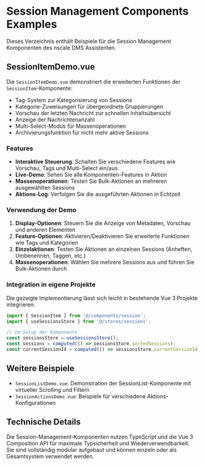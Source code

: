 # Session Management Components Examples

Dieses Verzeichnis enthält Beispiele für die Session Management Komponenten des nscale DMS Assistenten.

## SessionItemDemo.vue

Die `SessionItemDemo.vue` demonstriert die erweiterten Funktionen der `SessionItem`-Komponente:

- Tag-System zur Kategorisierung von Sessions
- Kategorie-Zuweisungen für übergeordnete Gruppierungen
- Vorschau der letzten Nachricht zur schnellen Inhaltsübersicht
- Anzeige der Nachrichtenanzahl
- Multi-Select-Modus für Massenoperationen
- Archivierungsfunktion für nicht mehr aktive Sessions

### Features

- **Interaktive Steuerung**: Schalten Sie verschiedene Features wie Vorschau, Tags und Multi-Select ein/aus
- **Live-Demo**: Sehen Sie alle Komponenten-Features in Aktion
- **Massenoperationen**: Testen Sie Bulk-Aktionen an mehreren ausgewählten Sessions
- **Aktions-Log**: Verfolgen Sie die ausgeführten Aktionen in Echtzeit

### Verwendung der Demo

1. **Display-Optionen**: Steuern Sie die Anzeige von Metadaten, Vorschau und anderen Elementen
2. **Feature-Optionen**: Aktivieren/Deaktivieren Sie erweiterte Funktionen wie Tags und Kategorien
3. **Einzelaktionen**: Testen Sie Aktionen an einzelnen Sessions (Anheften, Umbenennen, Taggen, etc.)
4. **Massenoperationen**: Wählen Sie mehrere Sessions aus und führen Sie Bulk-Aktionen durch

### Integration in eigene Projekte

Die gezeigte Implementierung lässt sich leicht in bestehende Vue 3 Projekte integrieren:

```javascript
import { SessionItem } from '@/components/session';
import { useSessionsStore } from '@/stores/sessions';

// Im Setup der Komponente
const sessionsStore = useSessionsStore();
const sessions = computed(() => sessionsStore.sortedSessions);
const currentSessionId = computed(() => sessionsStore.currentSessionId);
```

## Weitere Beispiele

- `SessionListDemo.vue`: Demonstration der SessionList-Komponente mit virtueller Scrolling und Filtern
- `SessionActionsDemo.vue`: Beispiele für verschiedene Aktions-Konfigurationen

## Technische Details

Die Session-Management-Komponenten nutzen TypeScript und die Vue 3 Composition API für maximale Typsicherheit und Wiederverwendbarkeit. Sie sind vollständig modular aufgebaut und können einzeln oder als Gesamtsystem verwendet werden.